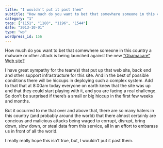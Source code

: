 ```yaml
---
title: "I wouldn’t put it past them"
subtitle: "How much do you want to bet that somewhere someone in this country a malware or other attack is bein..."
category: "1"
tags: ["1151", "1180", "1196", "1544"]
date: "2013-10-01"
type: "wp"
wordpress_id: 156
---
```

How much do you want to bet that somewhere someone in this country a malware or other attack is being launched against the new [“Obamacare” Web site?](http://www.healthcare.gov) 

I have great sympathy for the team(s) that put up that web site, back end and other support infrastructure for this site. And in the best of possible conditions there will be hiccups in deploying such a complex system. Add to that that at 8:00am today everyone on earth knew that the site was up and that they could start playing with it, and you are facing a real challenge. So don’t be surprised if there’s a small or big hiccup in the first few weeks and months.

But it occurred to me that over and above that, there are so many haters in this country (and probably around the world) that there almost certainly are concious and malicious attacks being waged to corrupt, disrupt, bring down, slow down, or steal data from this service, all in an effort to embarass us in front of all the world.

I really really hope this isn’t true, but, I wouldn’t put it past them.